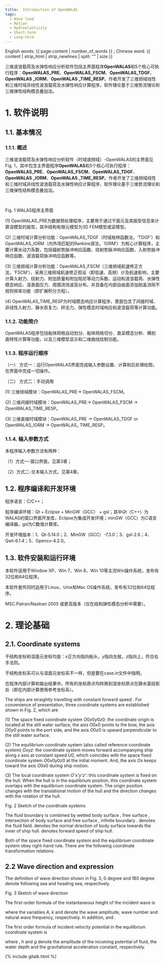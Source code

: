 ```yaml
---
title:  Introduction of OpenWALAS
tags:
  - Wave load
  - Motion
  - Hydroelasticity
  - Short-term
  - Long-term
---
```


English words: {{ page.content | number_of_words }} ; Chinese word: {{ content | strip_html | strip_newlines | split: "" | size }}

三维波浪载荷及水弹性响应分析软件包括主界面程序**OpenWALAS**和5个核心可执行程序：**OpenWALAS_PRE**、**OpenWALAS_FSCM**、**OpenWALAS_TDGF**、**OpenWALAS _IORM**、**OpenWALAS _TIME_RESP**。作者开发了三维频域线性和三维时域非线性波浪载荷及水弹性响应计算程序，软件理论基于三维势流理论和三维弹性结构模态叠加法。

<!--more-->

# 1. 软件说明

## 1.1. 基本情况

### 1.1.1.   概述

三维波浪载荷及水弹性响应分析软件（时域或频域）-OpenWALAS的主界面见Fig. 1，其中包含主界面程序**OpenWALAS**和5个核心可执行程序：**OpenWALAS_PRE**、**OpenWALAS_FSCM**、**OpenWALAS_TDGF**、**OpenWALAS _IORM**、**OpenWALAS _TIME_RESP**。作者开发了三维频域线性和三维时域非线性波浪载荷及水弹性响应计算程序，软件理论基于三维势流理论和三维弹性结构模态叠加法。

​                               

Fig. 1 WALAS程序主界面

(1)  OpenWALAS_PRE为数据预处理程序，主要用于通过干面元及其振型信息来计算湿模型的振型，其中结构有限元模型为3D FEM模型或梁模型。

(2)  三维时域计算分析功能：OpenWALAS_TDGF（时域格林函数法，‘TDGF’）和OpenWALAS_IORM（内外场匹配的Rankine源法，‘IORM’）为核心计算程序，主要计算水动力系数，包括辐射势脉冲响应函数、绕射势脉冲响应函数、入射势脉冲响应函数、波浪载荷脉冲响应函数等。

(3)  三维频域计算分析功能：OpenWALAS_FSCM（三维频域航速修正方法，‘FSCM’），采用三维频域航速修正假设（即低速、高频）计及航速影响，主要计算入射力、绕射力、附加质量和附加阻尼等动力系数、运动和波浪载荷、水弹性模态响应、湿表面压力、周围流场波高分布。并具备在内部自由面添加刚盖消除不规则频率功能（即扩展积分方程）。

(4)  OpenWALAS_TIME_RESP为时域模态响应计算程序，里面包含了间接时域、非线性入射力、静水恢复力、砰击力、弹性模态时域响应和波浪载荷等计算功能。

### 1.1.2.   功能简介

OpenWALAS程序包括船体网格自动划分、船体网格切分、直梁模态分析、横剖面特性计算等功能，以及三维模型显示和二维曲线绘制功能。

### 1.1.3.   程序运行顺序

（一）  方式一：运行OpenWALAS界面完成输入参数设置、计算和后处理绘图，在界面中完成一切操作。

（二）  方式二：手动调用

(1)  三维频域模块：OpenWALAS_PRE-> OpenWALAS_FSCM。

(2)  三维间接时域模块：OpenWALAS_PRE-> OpenWALAS_FSCM -> OpenWALAS_TIME_RESP。

(3)  三维直接时域模块：OpenWALAS_PRE -> OpenWALAS_TDGF or OpenWALAS_IORM -> OpenWALAS_ TIME_RESP。

### 1.1.4.   输入参数方式

本程序输入参数方法有两种：

（1）方式一-窗口界面，见第3章；

（2）方式二-文本输入方式，见第4章。

## 1.2. 程序编译和开发环境

程序语言：C/C++；

程序编译环境：Qt + Eclipse + MinGW（GCC） + gsl；其中Qt（C++）为WALAS的窗口界面开发库，Eclipse为集成开发环境；minGW（GCC）为C语言编译器，gsl为C数值计算库。

开发环境版本：1、Qt-5.14.0；2、MinGW（GCC）-7.3.0；3、gsl-2.6；4、Qwt-6.1.4；5、Opencv-4.2.0。

## 1.3. 软件安装和运行环境

本软件适用于Window XP、Win 7、Win 8、Win 10等主流Win操作系统，发布有32位和64位程序。

本软件套件同时适用于Linux、Unix和Mac OS操作系统，发布有32位和64位程序。

MSC.Patran/Nastran 2005 或更高版本（仅在结构弹性模态分析中需要）。

<!--more-->

# 2. 理论基础

## 2.1. Coordinate systems

干结构坐标和湿面元坐标均是：*x*正方向指向船头，*y*指向左舷，*z*指向上，符合右手法则。

干结构坐标系可以与湿面元坐标系不一样，但是要在case.in文件中指明。

在程序内部计算和输出结果中，所有的坐标原点均转换到湿坐标原点在静水面投影处（即在内部计算使用参考坐标系）。

The ships are straightly travelling with constant forward speed   . For convenience of presentation, three coordinate systems are established shown in Fig. 2, which are

(1) The space fixed coordinate system *O*0*x*0*y*0*z*0: the coordinate origin is located at the still water surface, the axis *O*0*x*0 points to the bow, the axis *O*0*y*0 points to the port side, and the axis *O*0*z*0 is upward perpendicular to the still water surface.

(2) The equilibrium coordinate system (also called reference coordinate system) *Oxyz*: the coordinate system moves forward accompanying ship along *x* axis at constant speed *U*0, which coincides with the space fixed coordinate system *O*0*x*0*y*0*z*0 at the initial moment. And, the axis *Ox* keeps toward the axis *O*0*x*0 during ship motion.

(3) The local coordinate system *O’x’y’z’*: this coordinate system is fixed on the hull. When the hull is in the equilibrium position, this coordinate system overlaps with the equilibrium coordinate system. The origin position changes with the translational motion of the hull and the direction changes with the rotation of the hull.

Fig. 2 Sketch of the coordinate systems

The fluid boundary is combined by wetted body surface   , free surface  , intersection of body surface and free surface   , infinite boundary   .   denotes the fluid field.   denotes the normal direction of body surface towards the inner of ship hull.   denotes forward speed of ship hull.

Both of the space fixed coordinate system and the equilibrium coordinate system obey right-hand rule. There are the following coordinate transformation relations.

## 2.2 Wave direction and expression

The definition of wave direction   shown in Fig. 3, 0 degree and 180 degree denote following sea and heading sea, respectively.

Fig. 3 Sketch of wave direction

The first-order formula of the instantaneous height of the incident wave is

where the variables *A*, *k* and   denote the wave amplitude, wave number and natural wave frequency, respectively. In addition,   and   .

The first order formula of incident velocity potential   in the equilibrium coordinate system is

where   , *h* and *g* denote the amplitude of the incoming potential of fluid, the water depth and the gravitational acceleration constant, respectively.

<!--//添加评论系统 gitalk-->
{% include gitalk.html %}